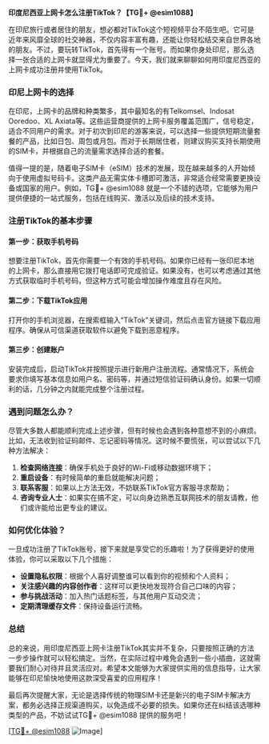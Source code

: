 **印度尼西亚上网卡怎么注册TikTok？【TG💪+ @esim1088】**

在印尼旅行或者居住的朋友，想必都对TikTok这个短视频平台不陌生吧。它可是近年来风靡全球的社交神器，不仅内容丰富有趣，还能让你轻松结交来自世界各地的朋友。不过，要玩转TikTok，首先得有一个账号。而如果你身处印尼，那么选择一张合适的上网卡就显得尤为重要了。今天，我们就来聊聊如何用印度尼西亚的上网卡成功注册并使用TikTok。

### 印尼上网卡的选择

在印尼，上网卡的品牌和种类繁多，其中最知名的有Telkomsel、Indosat Ooredoo、XL Axiata等。这些运营商提供的上网卡服务覆盖范围广，信号稳定，适合不同用户的需求。对于初次到印尼的游客来说，可以选择一些提供短期流量套餐的产品，比如日包、周包或月包。而对于长期居住者，则建议购买支持长期使用的SIM卡，并根据自己的流量需求选择合适的套餐。

值得一提的是，随着电子SIM卡（eSIM）技术的发展，现在越来越多的人开始倾向于使用虚拟号码卡。这类产品无需实体卡槽即可激活，非常适合经常需要更换设备或国家的用户。例如，TG💪+ @esim1088 就是一个不错的选项，它能够为用户提供便捷的一站式服务，包括在线购买、激活以及后续的技术支持。

### 注册TikTok的基本步骤

#### 第一步：获取手机号码
想要注册TikTok，首先你需要一个有效的手机号码。如果你已经有一张印尼本地的上网卡，那么直接用它拨打电话即可完成验证。如果没有，也可以考虑通过其他方式获取临时手机号码，但这种方式可能会增加操作难度且存在风险。

#### 第二步：下载TikTok应用
打开你的手机浏览器，在搜索框输入“TikTok”关键词，然后点击官方链接下载应用程序。确保从可信渠道获取软件以避免下载到恶意程序。

#### 第三步：创建账户
安装完成后，启动TikTok并按照提示进行新用户注册流程。通常情况下，系统会要求你填写基本信息如用户名、密码等，并通过短信验证码确认身份。如果一切顺利的话，几分钟之内就能完成整个注册过程。

### 遇到问题怎么办？

尽管大多数人都能顺利完成上述步骤，但有时候也会遇到各种意想不到的小麻烦。比如，无法收到验证码邮件、忘记密码等情况。这时候不要慌张，可以尝试以下几种方法解决：

1. **检查网络连接**：确保手机处于良好的Wi-Fi或移动数据环境下；
2. **重启设备**：有时候简单的重启就能解决问题；
3. **联系客服**：如果以上方法无效，不妨联系TikTok官方客服寻求帮助；
4. **咨询专业人士**：如果实在搞不定，可以向身边熟悉互联网技术的朋友请教，他们或许能给出更专业的建议。

### 如何优化体验？

一旦成功注册了TikTok账号，接下来就是享受它的乐趣啦！为了获得更好的使用体验，你可以采取以下几个措施：

- **设置隐私权限**：根据个人喜好调整谁可以看到你的视频和个人资料；
- **关注感兴趣的内容创作者**：这样可以更快地发现符合自己口味的内容；
- **参与挑战活动**：加入热门话题标签，与其他用户互动交流；
- **定期清理缓存文件**：保持设备运行流畅。

### 总结

总的来说，用印度尼西亚上网卡注册TikTok其实并不复杂，只要按照正确的方法一步步操作就可以轻松搞定。当然，在实际过程中难免会遇到一些小插曲，这就需要我们耐心对待并且灵活应对。希望本文能够为大家提供实用的信息指导，让大家能够在印尼愉快地使用这款深受喜爱的应用程序！

最后再次提醒大家，无论是选择传统的物理SIM卡还是新兴的电子SIM卡解决方案，都务必选择正规渠道购买，以免造成不必要的损失。如果你还在纠结该选哪种类型的产品，不妨试试TG💪+ @esim1088 提供的服务吧！

[[TG💪+ @esim1088](https://t.me/s/esim1088) ![Image](https://i.postimg.cc/4NQfJmqS/Snipaste-2025-05-13-00-14-12.png)]